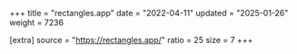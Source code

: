 +++
title = "rectangles.app"
date = "2022-04-11"
updated = "2025-01-26"
weight = 7236

[extra]
source = "https://rectangles.app/"
ratio = 25
size = 7
+++
